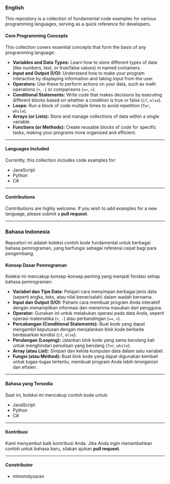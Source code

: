 ### English

This repository is a collection of fundamental code examples for various programming languages, serving as a quick reference for developers.

#### **Core Programming Concepts**

This collection covers essential concepts that form the basis of any programming language:

- **Variables and Data Types:** Learn how to store different types of data (like numbers, text, or true/false values) in named containers.
- **Input and Output (I/O):** Understand how to make your program interactive by displaying information and taking input from the user.
- **Operators:** Use these to perform actions on your data, such as math operations (`+`, `-`) or comparisons (`==`, `>`).
- **Conditional Statements:** Write code that makes decisions by executing different blocks based on whether a condition is true or false (`if`, `else`).
- **Loops:** Run a block of code multiple times to avoid repetition (`for`, `while`).
- **Arrays (or Lists):** Store and manage collections of data within a single variable.
- **Functions (or Methods):** Create reusable blocks of code for specific tasks, making your programs more organized and efficient.

---

#### **Languages Included**

Currently, this collection includes code examples for:

- JavaScript
- Python
- C#

---

#### **Contributions**

Contributions are highly welcome. If you wish to add examples for a new language, please submit a **pull request**.

---

### Bahasa Indonesia

Repositori ini adalah koleksi contoh kode fundamental untuk berbagai bahasa pemrograman, yang berfungsi sebagai referensi cepat bagi para pengembang.

#### **Konsep Dasar Pemrograman**

Koleksi ini mencakup konsep-konsep penting yang menjadi fondasi setiap bahasa pemrograman:

- **Variabel dan Tipe Data:** Pelajari cara menyimpan berbagai jenis data (seperti angka, teks, atau nilai benar/salah) dalam wadah bernama.
- **Input dan Output (I/O):** Pahami cara membuat program Anda interaktif dengan menampilkan informasi dan menerima masukan dari pengguna.
- **Operator:** Gunakan ini untuk melakukan operasi pada data Anda, seperti operasi matematika (`+`, `-`) atau perbandingan (`==`, `>`).
- **Percabangan (Conditional Statements):** Buat kode yang dapat mengambil keputusan dengan menjalankan blok kode berbeda berdasarkan kondisi (`if`, `else`).
- **Perulangan (Looping):** Jalankan blok kode yang sama berulang kali untuk menghindari penulisan yang berulang (`for`, `while`).
- **Array (atau List):** Simpan dan kelola kumpulan data dalam satu variabel.
- **Fungsi (atau Method):** Buat blok kode yang dapat digunakan kembali untuk tugas-tugas tertentu, membuat program Anda lebih terorganisir dan efisien.

---

#### **Bahasa yang Tersedia**

Saat ini, koleksi ini mencakup contoh kode untuk:

- JavaScript
- Python
- C#

---

#### **Kontribusi**

Kami menyambut baik kontribusi Anda. Jika Anda ingin menambahkan contoh untuk bahasa baru, silakan ajukan **pull request**.

---

#### **Constributor**

- mhmmdyusran
